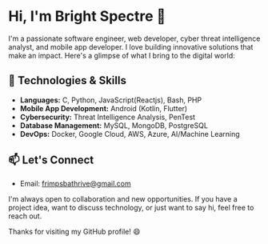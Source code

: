 # Hi, I'm Bright Spectre 👋

I'm a passionate software engineer, web developer, cyber threat intelligence analyst, and mobile app developer. I love building innovative solutions that make an impact. Here's a glimpse of what I bring to the digital world:

## 🔧 Technologies & Skills

- **Languages:** C, Python, JavaScript(Reactjs), Bash, PHP
- **Mobile App Development:** Android (Kotlin, Flutter)
- **Cybersecurity:** Threat Intelligence Analysis, PenTest
- **Database Management:** MySQL, MongoDB, PostgreSQL
- **DevOps:** Docker, Google Cloud, AWS, Azure, AI/Machine Learning

<!-- ## 🚀 Projects

Here are some of the projects I've worked on:

1. [Project Name](Link): A brief description of the project and its significance.
2. [Project Name](Link): A brief description of the project and its significance.
3. [Project Name](Link): A brief description of the project and its significance. -->

<!-- Feel free to explore my [GitHub repositories](https://github.com/thrive-spectrexq) for more projects and code samples.

## 📚 Blog

I enjoy sharing my insights and experiences through writing. Check out my [Blog](https://tailwind-css-starter-blog-mauve-mu.vercel.app/) for articles on software development, cybersecurity, and tech trends. -->

## 📫 Let's Connect

<!-- - LinkedIn: [Your LinkedIn Profile](LinkedIn Link) -->
- Email: [frimpsbathrive@gmail.com](mailto:frimpsbathrive@gmail.com)

I'm always open to collaboration and new opportunities. If you have a project idea, want to discuss technology, or just want to say hi, feel free to reach out.

Thanks for visiting my GitHub profile! 😄


<!---
thrive-spectrexq/thrive-spectrexq is a ✨ special ✨ repository because its `README.md` (this file) appears on your GitHub profile.
You can click the Preview link to take a look at your changes.
--->
